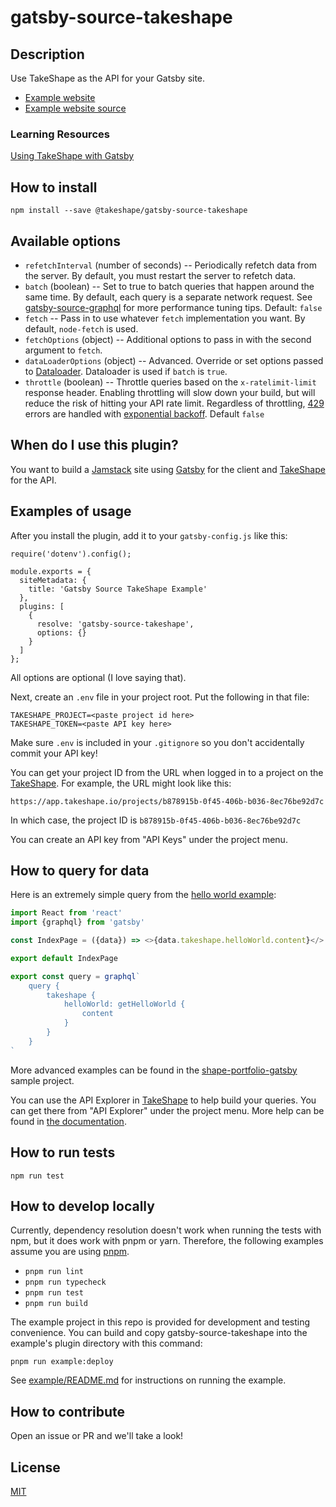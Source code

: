 # gatsby-source-takeshape

## Description

Use TakeShape as the API for your Gatsby site.

-   [Example website](https://shape-portfolio.takeshapesampleproject.com/)
-   [Example website source](https://github.com/takeshape/takeshape-samples/tree/master/shape-portfolio-gatsbyjs)

### Learning Resources

[Using TakeShape with Gatsby](https://www.takeshape.io/docs/using-takeshape-with-gatsby/)

## How to install

```
npm install --save @takeshape/gatsby-source-takeshape
```

## Available options

-   `refetchInterval` (number of seconds) -- Periodically refetch data from the
    server. By default, you must restart the server to refetch data.
-   `batch` (boolean) -- Set to true to batch queries that happen around the
    same time. By default, each query is a separate network request. See
    [gatsby-source-graphql](https://www.gatsbyjs.org/packages/gatsby-source-graphql/#performance-tuning)
    for more performance tuning tips. Default: `false`
-   `fetch` -- Pass in to use whatever `fetch` implementation you want. By
    default, `node-fetch` is used.
-   `fetchOptions` (object) -- Additional options to pass in with the second
    argument to `fetch`.
-   `dataLoaderOptions` (object) -- Advanced. Override or set options passed to
    [Dataloader](https://www.npmjs.com/package/dataloader#new-dataloaderbatchloadfn--options).
    Dataloader is used if `batch` is `true`.
-   `throttle` (boolean) -- Throttle queries based on the `x-ratelimit-limit`
    response header. Enabling throttling will slow down your build, but will
    reduce the risk of hitting your API rate limit. Regardless of throttling,
    [429](https://developer.mozilla.org/en-US/docs/Web/HTTP/Status/429) errors
    are handled with
    [exponential backoff](https://en.wikipedia.org/wiki/Exponential_backoff).
    Default `false`

## When do I use this plugin?

You want to build a [Jamstack](https://jamstack.org/) site using
[Gatsby](https://www.gatsbyjs.org/) for the client and
[TakeShape](https://www.takeshape.io/) for the API.

## Examples of usage

After you install the plugin, add it to your `gatsby-config.js` like this:

```
require('dotenv').config();

module.exports = {
  siteMetadata: {
    title: 'Gatsby Source TakeShape Example'
  },
  plugins: [
    {
      resolve: 'gatsby-source-takeshape',
      options: {}
    }
  ]
};

```

All options are optional (I love saying that).

Next, create an `.env` file in your project root. Put the following in that
file:

```
TAKESHAPE_PROJECT=<paste project id here>
TAKESHAPE_TOKEN=<paste API key here>
```

Make sure `.env` is included in your `.gitignore` so you don't accidentally
commit your API key!

You can get your project ID from the URL when logged in to a project on the
[TakeShape](https://app.takeshape.io/). For example, the URL might look like
this:

```
https://app.takeshape.io/projects/b878915b-0f45-406b-b036-8ec76be92d7c
```

In which case, the project ID is `b878915b-0f45-406b-b036-8ec76be92d7c`

You can create an API key from "API Keys" under the project menu.

## How to query for data

Here is an extremely simple query from the
[hello world example](https://github.com/takeshape/gatsby-source-takeshape/tree/trunk/src):

```js
import React from 'react'
import {graphql} from 'gatsby'

const IndexPage = ({data}) => <>{data.takeshape.helloWorld.content}</>

export default IndexPage

export const query = graphql`
    query {
        takeshape {
            helloWorld: getHelloWorld {
                content
            }
        }
    }
`
```

More advanced examples can be found in the
[shape-portfolio-gatsby](https://github.com/takeshape/takeshape-samples/tree/master/shape-portfolio-gatsbyjs)
sample project.

You can use the API Explorer in [TakeShape](https://app.takeshape.io/) to help
build your queries. You can get there from "API Explorer" under the project
menu. More help can be found in
[the documentation](https://www.takeshape.io/docs/quickstart/).

## How to run tests

```
npm run test
```

## How to develop locally

Currently, dependency resolution doesn't work when running the tests with npm,
but it does work with pnpm or yarn. Therefore, the following examples assume you
are using [pnpm](https://pnpm.js.org).

-   `pnpm run lint`
-   `pnpm run typecheck`
-   `pnpm run test`
-   `pnpm run build`

The example project in this repo is provided for development and testing
convenience. You can build and copy gatsby-source-takeshape into the example's
plugin directory with this command:

```
pnpm run example:deploy
```

See
[example/README.md](https://github.com/takeshape/gatsby-source-takeshape/tree/trunk/packages/example/README.md)
for instructions on running the example.

## How to contribute

Open an issue or PR and we'll take a look!

## License

[MIT](https://github.com/takeshape/takeshape-gatsby/blob/trunk/packages/gatsby-source-takeshape/LICENSE)
